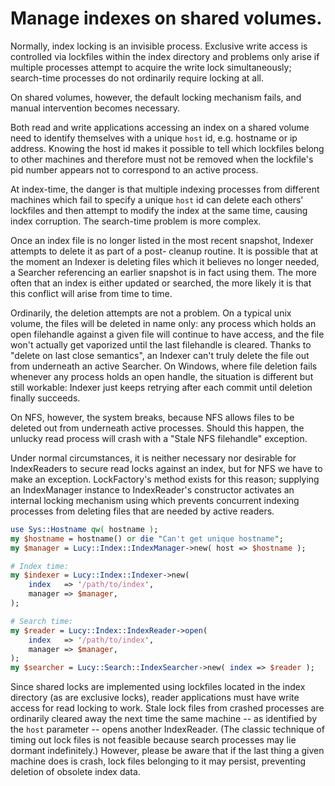 # Manage indexes on shared volumes.

Normally, index locking is an invisible process.  Exclusive write access is
controlled via lockfiles within the index directory and problems only arise
if multiple processes attempt to acquire the write lock simultaneously;
search-time processes do not ordinarily require locking at all.

On shared volumes, however, the default locking mechanism fails, and manual
intervention becomes necessary.

Both read and write applications accessing an index on a shared volume need
to identify themselves with a unique `host` id, e.g. hostname or
ip address.  Knowing the host id makes it possible to tell which lockfiles
belong to other machines and therefore must not be removed when the
lockfile's pid number appears not to correspond to an active process.

At index-time, the danger is that multiple indexing processes from
different machines which fail to specify a unique `host` id can
delete each others' lockfiles and then attempt to modify the index at the
same time, causing index corruption.  The search-time problem is more
complex.

Once an index file is no longer listed in the most recent snapshot, Indexer
attempts to delete it as part of a post-[](lucy.Indexer.Commit) cleanup routine.  It is
possible that at the moment an Indexer is deleting files which it believes
no longer needed, a Searcher referencing an earlier snapshot is in fact
using them.  The more often that an index is either updated or searched,
the more likely it is that this conflict will arise from time to time.

Ordinarily, the deletion attempts are not a problem.   On a typical unix
volume, the files will be deleted in name only: any process which holds an
open filehandle against a given file will continue to have access, and the
file won't actually get vaporized until the last filehandle is cleared.
Thanks to "delete on last close semantics", an Indexer can't truly delete
the file out from underneath an active Searcher.   On Windows, where file
deletion fails whenever any process holds an open handle, the situation is
different but still workable: Indexer just keeps retrying after each commit
until deletion finally succeeds.

On NFS, however, the system breaks, because NFS allows files to be deleted
out from underneath active processes.  Should this happen, the unlucky read
process will crash with a "Stale NFS filehandle" exception.

Under normal circumstances, it is neither necessary nor desirable for
IndexReaders to secure read locks against an index, but for NFS we have to
make an exception.  LockFactory's [](lucy.LockFactory.Make_Shared_Lock) method exists for this
reason; supplying an IndexManager instance to IndexReader's constructor
activates an internal locking mechanism using [](lucy.LockFactory.Make_Shared_Lock) which
prevents concurrent indexing processes from deleting files that are needed
by active readers.

~~~ perl
use Sys::Hostname qw( hostname );
my $hostname = hostname() or die "Can't get unique hostname";
my $manager = Lucy::Index::IndexManager->new( host => $hostname );

# Index time:
my $indexer = Lucy::Index::Indexer->new(
    index   => '/path/to/index',
    manager => $manager,
);

# Search time:
my $reader = Lucy::Index::IndexReader->open(
    index   => '/path/to/index',
    manager => $manager,
);
my $searcher = Lucy::Search::IndexSearcher->new( index => $reader );
~~~

Since shared locks are implemented using lockfiles located in the index
directory (as are exclusive locks), reader applications must have write
access for read locking to work.  Stale lock files from crashed processes
are ordinarily cleared away the next time the same machine -- as identified
by the `host` parameter -- opens another IndexReader. (The
classic technique of timing out lock files is not feasible because search
processes may lie dormant indefinitely.) However, please be aware that if
the last thing a given machine does is crash, lock files belonging to it
may persist, preventing deletion of obsolete index data.

